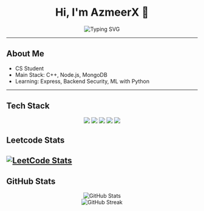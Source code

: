 <h1 align="center">Hi, I'm AzmeerX 👋</h1>

<p align="center">
  <img src="https://readme-typing-svg.demolab.com?font=Fira+Code&size=24&pause=1000&center=true&vCenter=true&width=435&lines=Full-stack+Developer;Backend+Enthusiast;Dark+Humor" alt="Typing SVG" />
</p>

---

##  About Me
- CS Student 
- Main Stack: C++, Node.js, MongoDB
- Learning: Express, Backend Security, ML with Python

---

##  Tech Stack
<p align="center">
  <img src="https://img.shields.io/badge/C%2B%2B-00599C?style=for-the-badge&logo=cplusplus&logoColor=white"/>
  <img src="https://img.shields.io/badge/Python-3776AB?style=for-the-badge&logo=python&logoColor=white"/>
  <img src="https://img.shields.io/badge/JavaScript-F7DF1E?style=for-the-badge&logo=javascript&logoColor=black"/>
  <img src="https://img.shields.io/badge/Node.js-43853D?style=for-the-badge&logo=node.js&logoColor=white"/>
  <img src="https://img.shields.io/badge/MongoDB-4EA94B?style=for-the-badge&logo=mongodb&logoColor=white"/>
</p>

## Leetcode Stats
[![LeetCode Stats](https://leetcard.jacoblin.cool/Azmeer__?theme=dark&font=Fira%20Code&ext=heatmap)](https://leetcode.com/Azmeer__)
---

## GitHub Stats
<p align="center">
  <img src="https://github-readme-stats.vercel.app/api?username=AzmeerX&show_icons=true&theme=radical" alt="GitHub Stats"/>
  <br/>
  <img src="https://github-readme-streak-stats.herokuapp.com?user=AzmeerX&theme=radical&hide_border=true" alt="GitHub Streak"/>
</p>
